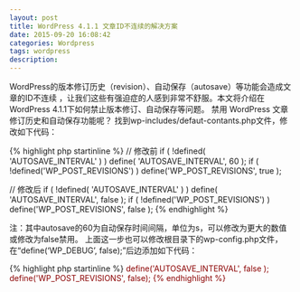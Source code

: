 ```yaml
---
layout: post
title: WordPress 4.1.1 文章ID不连续的解决方案
date: 2015-09-20 16:08:42
categories: Wordpress
tags: wordpress
description: 
---
```

WordPress的版本修订历史（revision）、自动保存（autosave）等功能会造成文章的ID不连续 ，让我们这些有强迫症的人感到非常不舒服。本文将介绍在WordPress 4.1.1下如何禁止版本修订、自动保存等问题。
禁用 WordPress 文章修订历史和自动保存功能呢？
找到wp-includes/defaut-contants.php文件，修改如下代码：

{% highlight php startinline %} 
// 修改前
if ( !defined( 'AUTOSAVE_INTERVAL' ) )
  define( 'AUTOSAVE_INTERVAL', 60 );
if ( !defined('WP_POST_REVISIONS') )
  define('WP_POST_REVISIONS', true );

// 修改后
if ( !defined( 'AUTOSAVE_INTERVAL' ) )
  define( 'AUTOSAVE_INTERVAL', false );
if ( !defined('WP_POST_REVISIONS') )
  define('WP_POST_REVISIONS', false );
{% endhighlight %}

注：其中autosave的60为自动保存时间间隔，单位为s，可以修改为更大的数值或修改为false禁用。
上面这一步也可以修改根目录下的wp-config.php文件，在“define(‘WP_DEBUG’, false);”后边添加如下代码：

{% highlight php startinline %} 
<font color=#8B0000>define('AUTOSAVE_INTERVAL', false );
<font color=#8B0000>define('WP_POST_REVISIONS', false);
{% endhighlight %}
